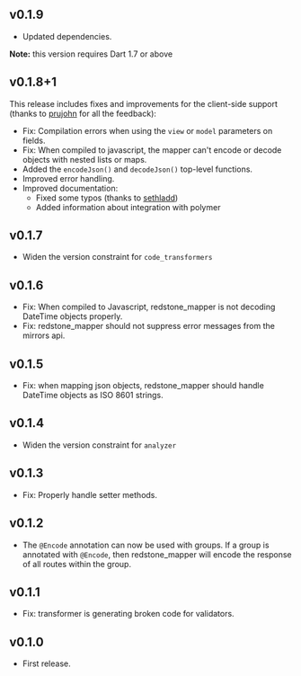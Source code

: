 ## v0.1.9
* Updated dependencies.

**Note:** this version requires Dart 1.7 or above

## v0.1.8+1
This release includes fixes and improvements for the client-side support (thanks to [prujohn](https://github.com/prujohn) for all the feedback):


* Fix: Compilation errors when using the `view` or `model` parameters on fields.
* Fix: When compiled to javascript, the mapper can't encode or decode objects with nested lists or maps.
* Added the `encodeJson()` and `decodeJson()` top-level functions.
* Improved error handling.
* Improved documentation:
     * Fixed some typos (thanks to [sethladd](https://github.com/sethladd))
     * Added information about integration with polymer

## v0.1.7
* Widen the version constraint for `code_transformers`

## v0.1.6
* Fix: When compiled to Javascript, redstone_mapper is not decoding DateTime objects properly.
* Fix: redstone_mapper should not suppress error messages from the mirrors api.

## v0.1.5
* Fix: when mapping json objects, redstone_mapper should handle DateTime objects as ISO 8601 strings.

## v0.1.4
* Widen the version constraint for `analyzer`

## v0.1.3
* Fix: Properly handle setter methods.

## v0.1.2
* The `@Encode` annotation can now be used with groups. If a group is annotated with `@Encode`, then redstone_mapper will encode the response of all routes within the group.

## v0.1.1
* Fix: transformer is generating broken code for validators.

## v0.1.0
* First release.

